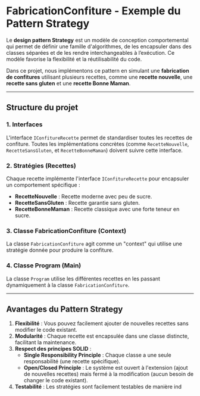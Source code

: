 # FabricationConfiture - Exemple du Pattern Strategy

Le **design pattern Strategy** est un modèle de conception comportemental qui permet de définir une famille d'algorithmes, de les encapsuler dans des classes séparées et de les rendre interchangeables à l’exécution. Ce modèle favorise la flexibilité et la réutilisabilité du code.

Dans ce projet, nous implémentons ce pattern en simulant une **fabrication de confitures** utilisant plusieurs recettes, comme une **recette nouvelle**, une **recette sans gluten** et une **recette Bonne Maman**.

---

## Structure du projet

### 1. **Interfaces**

L'interface `IConfitureRecette` permet de standardiser toutes les recettes de confiture. Toutes les implémentations concrètes (comme `RecetteNouvelle`, `RecetteSansGluten`, et `RecetteBonneMaman`) doivent suivre cette interface.

### 2. **Stratégies (Recettes)**

Chaque recette implémente l'interface `IConfitureRecette` pour encapsuler un comportement spécifique :

- **RecetteNouvelle** : Recette moderne avec peu de sucre.
- **RecetteSansGluten** : Recette garantie sans gluten.
- **RecetteBonneMaman** : Recette classique avec une forte teneur en sucre.

### 3. **Classe FabricationConfiture (Context)**

La classe `FabricationConfiture` agit comme un "context" qui utilise une stratégie donnée pour produire la confiture.

### 4. **Classe Program (Main)**

La classe `Program` utilise les différentes recettes en les passant dynamiquement à la classe `FabricationConfiture`.

---

## Avantages du Pattern Strategy

1. **Flexibilité** : Vous pouvez facilement ajouter de nouvelles recettes sans modifier le code existant.
2. **Modularité** : Chaque recette est encapsulée dans une classe distincte, facilitant la maintenance.
3. **Respect des principes SOLID** :
   - **Single Responsibility Principle** : Chaque classe a une seule responsabilité (une recette spécifique).
   - **Open/Closed Principle** : Le système est ouvert à l'extension (ajout de nouvelles recettes) mais fermé à la modification (aucun besoin de changer le code existant).
4. **Testabilité** : Les stratégies sont facilement testables de manière ind
